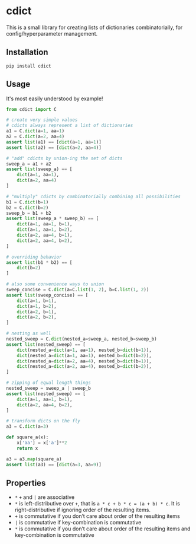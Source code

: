 # cdict

This is a small library for creating lists of dictionaries combinatorially, for config/hyperparameter management.

## Installation

`pip install cdict`

## Usage

It's most easily understood by example!

```python
from cdict import C

# create very simple values
# cdicts always represent a list of dictionaries
a1 = C.dict(a=1, aa=1)
a2 = C.dict(a=2, aa=4)
assert list(a1) == [dict(a=1, aa=1)]
assert list(a2) == [dict(a=2, aa=4)]

# "add" cdicts by union-ing the set of dicts
sweep_a = a1 + a2
assert list(sweep_a) == [
    dict(a=1, aa=1),
    dict(a=2, aa=4)
]

# "multiply" cdicts by combinatorially combining all possibilities
b1 = C.dict(b=1)
b2 = C.dict(b=2)
sweep_b = b1 + b2
assert list(sweep_a * sweep_b) == [
    dict(a=1, aa=1, b=1),
    dict(a=1, aa=1, b=2),
    dict(a=2, aa=4, b=1),
    dict(a=2, aa=4, b=2),
]

# overriding behavior
assert list(b1 * b2) == [
    dict(b=2)
]

# also some convenience ways to union
sweep_concise = C.dict(a=C.list(1, 2), b=C.list(1, 2))
assert list(sweep_concise) == [
    dict(a=1, b=1),
    dict(a=1, b=2),
    dict(a=2, b=1),
    dict(a=2, b=2),
]

# nesting as well
nested_sweep = C.dict(nested_a=sweep_a, nested_b=sweep_b)
assert list(nested_sweep) == [
    dict(nested_a=dict(a=1, aa=1), nested_b=dict(b=1)),
    dict(nested_a=dict(a=1, aa=1), nested_b=dict(b=2)),
    dict(nested_a=dict(a=2, aa=4), nested_b=dict(b=1)),
    dict(nested_a=dict(a=2, aa=4), nested_b=dict(b=2)),
]

# zipping of equal length things
nested_sweep = sweep_a | sweep_b
assert list(nested_sweep) == [
    dict(a=1, aa=1, b=1),
    dict(a=2, aa=4, b=2),
]

# transform dicts on the fly
a3 = C.dict(a=3)

def square_a(x):
    x['aa'] = x['a']**2
    return x

a3 = a3.map(square_a)
assert list(a3) == [dict(a=3, aa=9)]
```

## Properties

- `*` `+` and `|` are associative
- `*` is left-distributive over `+`, that is `a * c + b * c = (a + b) * c`.  It is right-distributive if ignoring order of the resulting items.
- `+`  is commutative if you don’t care about order of the resulting items
- `|` is commutative if key-combination is commutative
- `*` is commutative if you don’t care about order of the resulting items and key-combination is commutative
